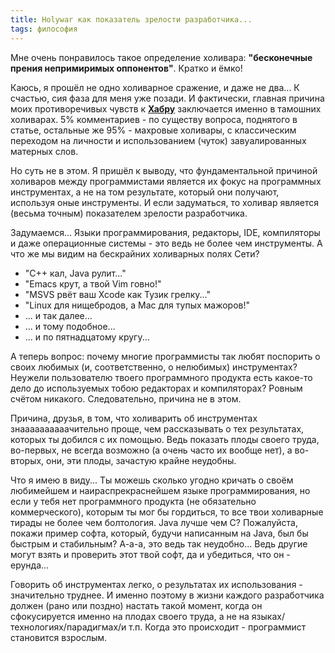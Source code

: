```yaml
---
title: Holywar как показатель зрелости разработчика...
tags: философия
---
```


Мне очень понравилось такое определение холивара: **"бесконечные прения непримиримых оппонентов"**. Кратко и ёмко!

Каюсь, я прошёл не одно холиварное сражение, и даже не два... К счастью, сия фаза для меня уже позади. И фактически, главная причина моих противоречивых чувств к **<a href="http://habrahabr.ru/">Хабру</a>** заключается именно в тамошних холиварах. 5% комментариев - по существу вопроса, поднятого в статье, остальные же 95% - махровые холивары, с классическим переходом на личности и использованием (чуток) завуалированных матерных слов.

Но суть не в этом. Я пришёл к выводу, что фундаментальной причиной холиваров между программистами является их фокус на программных инструментах, а не на том результате, который они получают, используя оные инструменты. И если задуматься, то холивар является (весьма точным) показателем зрелости разработчика.

Задумаемся... Языки программирования, редакторы, IDE, компиляторы и даже операционные системы - это ведь не более чем инструменты. А что же мы видим на бескрайних холиварных полях Сети?

<ul>
  <li>"C++ кал, Java рулит..."</li>
  <li>"Emacs крут, а твой Vim говно!"</li>
  <li>"MSVS рвёт ваш Xcode как Тузик грелку..."</li>
  <li>"Linux для нищебродов, а Mac для тупых мажоров!"</li>
  <li>... и так далее...</li>
  <li>... и тому подобное...</li>
  <li>... и по пятнадцатому кругу...</li>
</ul>

А теперь вопрос: почему многие программисты так любят поспорить о своих любимых (и, соответственно, о нелюбимых) инструментах? Неужели пользователю твоего программного продукта есть какое-то дело до используемых тобою редакторах и компиляторах? Ровным счётом никакого. Следовательно, причина не в этом.

Причина, друзья, в том, что холиварить об инструментах знаааааааааачительно проще, чем рассказывать о тех результатах, которых ты добился с их помощью. Ведь показать плоды своего труда, во-первых, не всегда возможно (а очень часто их вообще нет), а во-вторых, они, эти плоды, зачастую крайне неудобны.

Что я имею в виду... Ты можешь сколько угодно кричать о своём любимейшем и наираспрекраснейшем языке программирования, но если у тебя нет программного продукта (не обязательно коммерческого), которым ты мог бы гордиться, то все твои холиварные тирады не более чем болтология. Java лучше чем С? Пожалуйста, покажи пример софта, который, будучи написанным на Java, был бы быстрым и стабильным? А-а-а, это ведь так неудобно... Ведь другие могут взять и проверить этот твой софт, да и убедиться, что он - ерунда...

Говорить об инструментах легко, о результатах их использования - значительно труднее. И именно поэтому в жизни каждого разработчика должен (рано или поздно) настать такой момент, когда он сфокусируется именно на плодах своего труда, а не на языках/технологиях/парадигмах/и т.п. Когда это происходит - программист становится взрослым.
